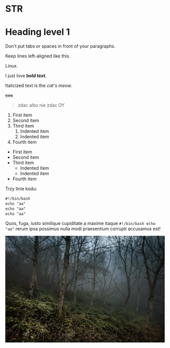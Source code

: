 # STR
Heading level 1
===============
Don't put tabs or spaces in front of your paragraphs.

Keep lines left-aligned like this.

Linux.

I just love **bold text**.

Italicized text is the *cat's meow*.

~~cos~~

> zdac albo nie zdac OY
  
1. First item
2. Second item
3. Third item
    1. Indented item
    2. Indented item
4. Fourth item

- First item
- Second item
- Third item
    - Indented item
    - Indented item
- Fourth item


Trzy linie kodu:
```
#!/bin/bash
echo "aa"
echo "aa"
echo "aa"
```
  
  
  
  Quos, fuga, iusto similique cupiditate a maxime itaque `#!/bin/bash
  echo "aa"` rerum ipsa possimus nulla modi praesentium corrupti accusamus est!
  
  ![foggy](https://github.com/Oliviery12/STR/blob/main/foggy%20(1).jpg "cos")
  
